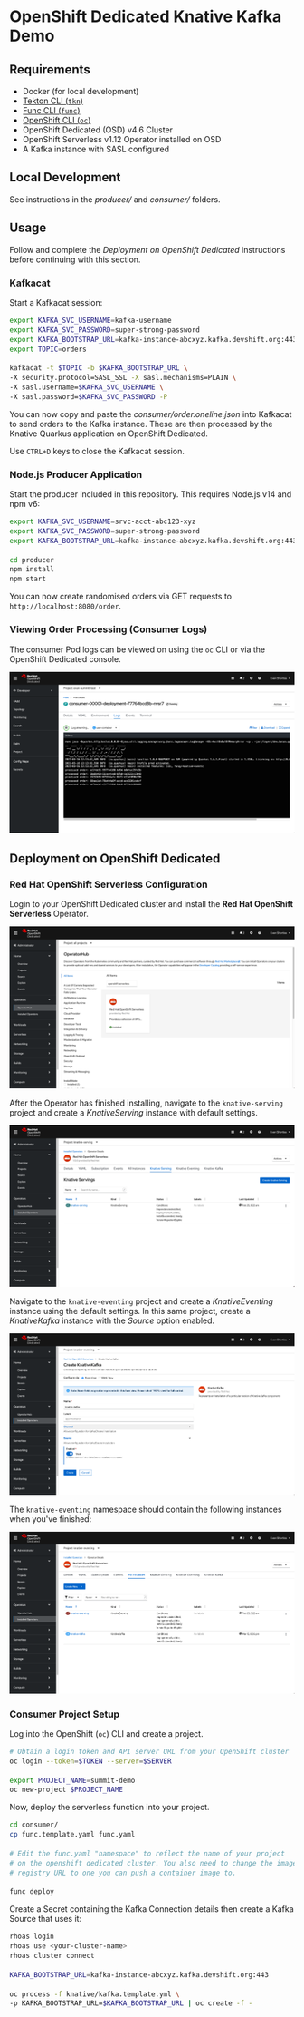 # OpenShift Dedicated Knative Kafka Demo

## Requirements

* Docker (for local development)
* [Tekton CLI (`tkn`)](https://github.com/tektoncd/cli)
* [Func CLI (`func`)](https://github.com/boson-project/func/releases)
* [OpenShift CLI (`oc`)](https://docs.openshift.com/dedicated/4/cli_reference/openshift_cli/getting-started-cli.html)
* OpenShift Dedicated (OSD) v4.6 Cluster
* OpenShift Serverless v1.12 Operator installed on OSD
* A Kafka instance with SASL configured

## Local Development

See instructions in the *producer/* and *consumer/* folders.

## Usage

Follow and complete the *Deployment on OpenShift Dedicated* instructions
before continuing with this section.

### Kafkacat

Start a Kafkacat session:

```bash
export KAFKA_SVC_USERNAME=kafka-username
export KAFKA_SVC_PASSWORD=super-strong-password
export KAFKA_BOOTSTRAP_URL=kafka-instance-abcxyz.kafka.devshift.org:443
export TOPIC=orders

kafkacat -t $TOPIC -b $KAFKA_BOOTSTRAP_URL \
-X security.protocol=SASL_SSL -X sasl.mechanisms=PLAIN \
-X sasl.username=$KAFKA_SVC_USERNAME \
-X sasl.password=$KAFKA_SVC_PASSWORD -P
```

You can now copy and paste the *consumer/order.oneline.json* into Kafkacat to
send orders to the Kafka instance. These are then processed by the Knative
Quarkus application on OpenShift Dedicated.

Use `CTRL+D` keys to close the Kafkacat session.

### Node.js Producer Application

Start the producer included in this repository. This requires Node.js v14 and
npm v6:

```bash
export KAFKA_SVC_USERNAME=srvc-acct-abc123-xyz
export KAFKA_SVC_PASSWORD=super-strong-password
export KAFKA_BOOTSTRAP_URL=kafka-instance-abcxyz.kafka.devshift.org:443

cd producer
npm install
npm start
```

You can now create randomised orders via GET requests to
`http://localhost:8080/order`.

### Viewing Order Processing (Consumer Logs)

The consumer Pod logs can be viewed on using the `oc` CLI or via the
OpenShift Dedicated console.

![Consumer Logs](/screenshots/consumer-logs.png)


## Deployment on OpenShift Dedicated

### Red Hat OpenShift Serverless Configuration

Login to your OpenShift Dedicated cluster and install the
**Red Hat OpenShift Serverless** Operator.

![Installing the Serverless Operator](/screenshots/knative-install.png)

After the Operator has finished installing, navigate to the `knative-serving`
project and create a *KnativeServing* instance with default settings.

![Create a KnativeServing Instance](/screenshots/knative-serving-setup.png)

Navigate to the `knative-eventing` project and create a *KnativeEventing*
instance using the default settings. In this same project, create a
*KnativeKafka* instance with the *Source* option enabled.

![Create a KnativeKafka Instance](/screenshots/knative-kafka-setup.png)

The `knative-eventing` namespace should contain the following instances when
you've finished:

![Create a knative-eventing Instances](/screenshots/knative-eventing-instances.png)



### Consumer Project Setup

Log into the OpenShift (`oc`) CLI and create a project.

```bash
# Obtain a login token and API server URL from your OpenShift cluster
oc login --token=$TOKEN --server=$SERVER

export PROJECT_NAME=summit-demo
oc new-project $PROJECT_NAME
```

Now, deploy the serverless function into your project.

```bash
cd consumer/
cp func.template.yaml func.yaml

# Edit the func.yaml "namespace" to reflect the name of your project
# on the openshift dedicated cluster. You also need to change the image
# registry URL to one you can push a container image to.

func deploy
```

Create a Secret containing the Kafka Connection details then create a Kafka
Source that uses it:

```bash
rhoas login
rhoas use <your-cluster-name>
rhoas cluster connect

KAFKA_BOOTSTRAP_URL=kafka-instance-abcxyz.kafka.devshift.org:443

oc process -f knative/kafka.template.yml \
-p KAFKA_BOOTSTRAP_URL=$KAFKA_BOOTSTRAP_URL | oc create -f -
```
